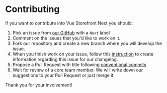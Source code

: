 # Contributing

If you want to contribute into Vue Storefront Next you should:

1. Pick an issue from [our GitHub](https://github.com/DivanteLtd/vue-storefront/) with a `Next` label
2. Comment on the issues that you'd like to work on it.
3. Fork our repository and create a new branch where you will develop the issue.
4. When you finish work on your issue, follow this [instruction](/contributing/creating-changelog) to create information regarding this issue for our changelog. 
5. Propose a Pull Request with title following [conventional commits](https://www.conventionalcommits.org/en/v1.0.0/)
6. Wait for review of a core team member. We will write down our suggestions to your Pull Request or just merge it.

Thank you for your involvement!